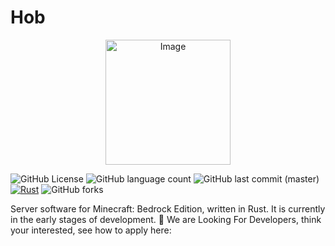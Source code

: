 # Hob

<p align="center">
  <img src="https://github.com/ueno-aki/Hob/assets/111332986/050d8078-2869-44a0-8c06-d62a7bbd0faa" alt="Image" width="200" height="200" />
</p>


![GitHub License](https://img.shields.io/github/license/ueno-aki/Hob)
![GitHub language count](https://img.shields.io/github/languages/count/ueno-aki/Hob)
![GitHub last commit (master)](https://img.shields.io/github/last-commit/ueno-aki/Hob/master)
[![Rust](https://github.com/ueno-aki/Hob/actions/workflows/rust.yml/badge.svg)](https://github.com/ueno-aki/Hob/actions/workflows/rust.yml)
![GitHub forks](https://img.shields.io/github/forks/ueno-aki/Hob)

Server software for Minecraft: Bedrock Edition, written in Rust. It is currently in the early stages of development. 🚧
We are Looking For Developers, think your interested, see how to apply here: 
